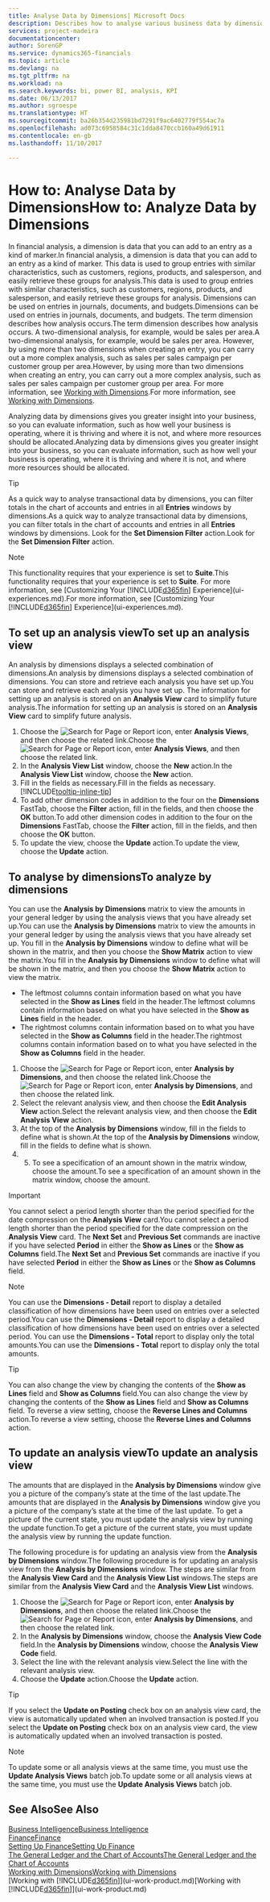 ```yaml
---
title: Analyse Data by Dimensions| Microsoft Docs
description: Describes how to analyse various business data by dimensions.
services: project-madeira
documentationcenter: 
author: SorenGP
ms.service: dynamics365-financials
ms.topic: article
ms.devlang: na
ms.tgt_pltfrm: na
ms.workload: na
ms.search.keywords: bi, power BI, analysis, KPI
ms.date: 06/13/2017
ms.author: sgroespe
ms.translationtype: HT
ms.sourcegitcommit: ba26b354d235981bd7291f9ac6402779f554ac7a
ms.openlocfilehash: ad073c6958584c31c1dda8470ccb160a49d61911
ms.contentlocale: en-gb
ms.lasthandoff: 11/10/2017

---
```

#  <a name="how-to-analyze-data-by-dimensions"></a><span data-ttu-id="ac727-103">How to: Analyse Data by Dimensions</span><span class="sxs-lookup"><span data-stu-id="ac727-103">How to: Analyze Data by Dimensions</span></span>
<span data-ttu-id="ac727-104">In financial analysis, a dimension is data that you can add to an entry as a kind of marker.</span><span class="sxs-lookup"><span data-stu-id="ac727-104">In financial analysis, a dimension is data that you can add to an entry as a kind of marker.</span></span> <span data-ttu-id="ac727-105">This data is used to group entries with similar characteristics, such as customers, regions, products, and salesperson, and easily retrieve these groups for analysis.</span><span class="sxs-lookup"><span data-stu-id="ac727-105">This data is used to group entries with similar characteristics, such as customers, regions, products, and salesperson, and easily retrieve these groups for analysis.</span></span> <span data-ttu-id="ac727-106">Dimensions can be used on entries in journals, documents, and budgets.</span><span class="sxs-lookup"><span data-stu-id="ac727-106">Dimensions can be used on entries in journals, documents, and budgets.</span></span> <span data-ttu-id="ac727-107">The term dimension describes how analysis occurs.</span><span class="sxs-lookup"><span data-stu-id="ac727-107">The term dimension describes how analysis occurs.</span></span> <span data-ttu-id="ac727-108">A two-dimensional analysis, for example, would be sales per area.</span><span class="sxs-lookup"><span data-stu-id="ac727-108">A two-dimensional analysis, for example, would be sales per area.</span></span> <span data-ttu-id="ac727-109">However, by using more than two dimensions when creating an entry, you can carry out a more complex analysis, such as sales per sales campaign per customer group per area.</span><span class="sxs-lookup"><span data-stu-id="ac727-109">However, by using more than two dimensions when creating an entry, you can carry out a more complex analysis, such as sales per sales campaign per customer group per area.</span></span> <span data-ttu-id="ac727-110">For more information, see [Working with Dimensions](finance-dimensions.md).</span><span class="sxs-lookup"><span data-stu-id="ac727-110">For more information, see [Working with Dimensions](finance-dimensions.md).</span></span>

<span data-ttu-id="ac727-111">Analyzing data by dimensions gives you greater insight into your business, so you can evaluate information, such as how well your business is operating, where it is thriving and where it is not, and where more resources should be allocated.</span><span class="sxs-lookup"><span data-stu-id="ac727-111">Analyzing data by dimensions gives you greater insight into your business, so you can evaluate information, such as how well your business is operating, where it is thriving and where it is not, and where more resources should be allocated.</span></span>

> [!TIP]
> <span data-ttu-id="ac727-112">As a quick way to analyse transactional data by dimensions, you can filter totals in the chart of accounts and entries in all **Entries** windows by dimensions.</span><span class="sxs-lookup"><span data-stu-id="ac727-112">As a quick way to analyze transactional data by dimensions, you can filter totals in the chart of accounts and entries in all **Entries** windows by dimensions.</span></span> <span data-ttu-id="ac727-113">Look for the **Set Dimension Filter** action.</span><span class="sxs-lookup"><span data-stu-id="ac727-113">Look for the **Set Dimension Filter** action.</span></span>

> [!NOTE]  
>   <span data-ttu-id="ac727-114">This functionality requires that your experience is set to **Suite**.</span><span class="sxs-lookup"><span data-stu-id="ac727-114">This functionality requires that your experience is set to **Suite**.</span></span> <span data-ttu-id="ac727-115">For more information, see [Customizing Your [!INCLUDE[d365fin](includes/d365fin_md.md)] Experience](ui-experiences.md).</span><span class="sxs-lookup"><span data-stu-id="ac727-115">For more information, see [Customizing Your [!INCLUDE[d365fin](includes/d365fin_md.md)] Experience](ui-experiences.md).</span></span>

## <a name="to-set-up-an-analysis-view"></a><span data-ttu-id="ac727-116">To set up an analysis view</span><span class="sxs-lookup"><span data-stu-id="ac727-116">To set up an analysis view</span></span>  
<span data-ttu-id="ac727-117">An analysis by dimensions displays a selected combination of dimensions.</span><span class="sxs-lookup"><span data-stu-id="ac727-117">An analysis by dimensions displays a selected combination of dimensions.</span></span> <span data-ttu-id="ac727-118">You can store and retrieve each analysis you have set up.</span><span class="sxs-lookup"><span data-stu-id="ac727-118">You can store and retrieve each analysis you have set up.</span></span> <span data-ttu-id="ac727-119">The information for setting up an analysis is stored on an **Analysis View** card to simplify future analysis.</span><span class="sxs-lookup"><span data-stu-id="ac727-119">The information for setting up an analysis is stored on an **Analysis View** card to simplify future analysis.</span></span>  

1. <span data-ttu-id="ac727-120">Choose the ![Search for Page or Report](media/ui-search/search_small.png "Search for Page or Report icon") icon, enter **Analysis Views**, and then choose the related link.</span><span class="sxs-lookup"><span data-stu-id="ac727-120">Choose the ![Search for Page or Report](media/ui-search/search_small.png "Search for Page or Report icon") icon, enter **Analysis Views**, and then choose the related link.</span></span>  
2. <span data-ttu-id="ac727-121">In the **Analysis View List** window, choose the **New** action.</span><span class="sxs-lookup"><span data-stu-id="ac727-121">In the **Analysis View List** window, choose the **New** action.</span></span>
3. <span data-ttu-id="ac727-122">Fill in the fields as necessary.</span><span class="sxs-lookup"><span data-stu-id="ac727-122">Fill in the fields as necessary.</span></span> [!INCLUDE[tooltip-inline-tip](includes/tooltip-inline-tip_md.md)]
4. <span data-ttu-id="ac727-123">To add other dimension codes in addition to the four on the **Dimensions** FastTab, choose the **Filter** action, fill in the fields, and then choose the **OK** button.</span><span class="sxs-lookup"><span data-stu-id="ac727-123">To add other dimension codes in addition to the four on the **Dimensions** FastTab, choose the **Filter** action, fill in the fields, and then choose the **OK** button.</span></span>  
5. <span data-ttu-id="ac727-124">To update the view, choose the **Update** action.</span><span class="sxs-lookup"><span data-stu-id="ac727-124">To update the view, choose the **Update** action.</span></span>

## <a name="to-analyze-by-dimensions"></a><span data-ttu-id="ac727-125">To analyse by dimensions</span><span class="sxs-lookup"><span data-stu-id="ac727-125">To analyze by dimensions</span></span>
<span data-ttu-id="ac727-126">You can use the **Analysis by Dimensions** matrix to view the amounts in your general ledger by using the analysis views that you have already set up.</span><span class="sxs-lookup"><span data-stu-id="ac727-126">You can use the **Analysis by Dimensions** matrix to view the amounts in your general ledger by using the analysis views that you have already set up.</span></span> <span data-ttu-id="ac727-127">You fill in the **Analysis by Dimensions** window to define what will be shown in the matrix, and then you choose the **Show Matrix** action to view the matrix.</span><span class="sxs-lookup"><span data-stu-id="ac727-127">You fill in the **Analysis by Dimensions** window to define what will be shown in the matrix, and then you choose the **Show Matrix** action to view the matrix.</span></span>  

- <span data-ttu-id="ac727-128">The leftmost columns contain information based on what you have selected in the **Show as Lines** field in the header.</span><span class="sxs-lookup"><span data-stu-id="ac727-128">The leftmost columns contain information based on what you have selected in the **Show as Lines** field in the header.</span></span>  
- <span data-ttu-id="ac727-129">The rightmost columns contain information based on to what you have selected in the **Show as Columns** field in the header.</span><span class="sxs-lookup"><span data-stu-id="ac727-129">The rightmost columns contain information based on to what you have selected in the **Show as Columns** field in the header.</span></span>  

1. <span data-ttu-id="ac727-130">Choose the ![Search for Page or Report](media/ui-search/search_small.png "Search for Page or Report icon") icon, enter **Analysis by Dimensions**, and then choose the related link.</span><span class="sxs-lookup"><span data-stu-id="ac727-130">Choose the ![Search for Page or Report](media/ui-search/search_small.png "Search for Page or Report icon") icon, enter **Analysis by Dimensions**, and then choose the related link.</span></span>  
2. <span data-ttu-id="ac727-131">Select the relevant analysis view, and then choose the **Edit Analysis View** action.</span><span class="sxs-lookup"><span data-stu-id="ac727-131">Select the relevant analysis view,  and then choose the **Edit Analysis View** action.</span></span>
3. <span data-ttu-id="ac727-132">At the top of the **Analysis by Dimensions** window, fill in the fields to define what is shown.</span><span class="sxs-lookup"><span data-stu-id="ac727-132">At the top of the **Analysis by Dimensions** window, fill in the fields to define what is shown.</span></span>
4. 5. <span data-ttu-id="ac727-133">To see a specification of an amount shown in the matrix window, choose the amount.</span><span class="sxs-lookup"><span data-stu-id="ac727-133">To see a specification of an amount shown in the matrix window, choose the amount.</span></span>  

> [!IMPORTANT]  
>   <span data-ttu-id="ac727-134">You cannot select a period length shorter than the period specified for the date compression on the **Analysis View** card.</span><span class="sxs-lookup"><span data-stu-id="ac727-134">You cannot select a period length shorter than the period specified for the date compression on the **Analysis View** card.</span></span> <span data-ttu-id="ac727-135">The **Next Set** and **Previous Set** commands are inactive if you have selected **Period** in either the **Show as Lines** or the **Show as Columns** field.</span><span class="sxs-lookup"><span data-stu-id="ac727-135">The **Next Set** and **Previous Set** commands are inactive if you have selected **Period** in either the **Show as Lines** or the **Show as Columns** field.</span></span>  

> [!NOTE]  
>   <span data-ttu-id="ac727-136">You can use the **Dimensions - Detail** report to display a detailed classification of how dimensions have been used on entries over a selected period.</span><span class="sxs-lookup"><span data-stu-id="ac727-136">You can use the **Dimensions - Detail** report to display a detailed classification of how dimensions have been used on entries over a selected period.</span></span> <span data-ttu-id="ac727-137">You can use the **Dimensions - Total** report to display only the total amounts.</span><span class="sxs-lookup"><span data-stu-id="ac727-137">You can use the **Dimensions - Total** report to display only the total amounts.</span></span>  

> [!TIP]  
>   <span data-ttu-id="ac727-138">You can also change the view by changing the contents of the **Show as Lines** field and **Show as Columns** field.</span><span class="sxs-lookup"><span data-stu-id="ac727-138">You can also change the view by changing the contents of the **Show as Lines** field and **Show as Columns** field.</span></span> <span data-ttu-id="ac727-139">To reverse a view setting, choose the **Reverse Lines and Columns** action.</span><span class="sxs-lookup"><span data-stu-id="ac727-139">To reverse a view setting, choose the **Reverse Lines and Columns** action.</span></span>

## <a name="to-update-an-analysis-view"></a><span data-ttu-id="ac727-140">To update an analysis view</span><span class="sxs-lookup"><span data-stu-id="ac727-140">To update an analysis view</span></span>  
<span data-ttu-id="ac727-141">The amounts that are displayed in the **Analysis by Dimensions** window give you a picture of the company’s state at the time of the last update.</span><span class="sxs-lookup"><span data-stu-id="ac727-141">The amounts that are displayed in the **Analysis by Dimensions** window give you a picture of the company’s state at the time of the last update.</span></span> <span data-ttu-id="ac727-142">To get a picture of the current state, you must update the analysis view by running the update function.</span><span class="sxs-lookup"><span data-stu-id="ac727-142">To get a picture of the current state, you must update the analysis view by running the update function.</span></span>

<span data-ttu-id="ac727-143">The following procedure is for updating an analysis view from the **Analysis by Dimensions** window.</span><span class="sxs-lookup"><span data-stu-id="ac727-143">The following procedure is for updating an analysis view from the **Analysis by Dimensions** window.</span></span> <span data-ttu-id="ac727-144">The steps are similar from the **Analysis View Card** and the **Analysis View List** windows.</span><span class="sxs-lookup"><span data-stu-id="ac727-144">The steps are similar from the **Analysis View Card** and the **Analysis View List** windows.</span></span>  

1. <span data-ttu-id="ac727-145">Choose the ![Search for Page or Report](media/ui-search/search_small.png "Search for Page or Report icon") icon, enter **Analysis by Dimensions**, and then choose the related link.</span><span class="sxs-lookup"><span data-stu-id="ac727-145">Choose the ![Search for Page or Report](media/ui-search/search_small.png "Search for Page or Report icon") icon, enter **Analysis by Dimensions**, and then choose the related link.</span></span>  
2. <span data-ttu-id="ac727-146">In the **Analysis by Dimensions** window, choose the **Analysis View Code** field.</span><span class="sxs-lookup"><span data-stu-id="ac727-146">In the **Analysis by Dimensions** window, choose the **Analysis View Code** field.</span></span>  
3. <span data-ttu-id="ac727-147">Select the line with the relevant analysis view.</span><span class="sxs-lookup"><span data-stu-id="ac727-147">Select the line with the relevant analysis view.</span></span>  
4. <span data-ttu-id="ac727-148">Choose the **Update** action.</span><span class="sxs-lookup"><span data-stu-id="ac727-148">Choose the **Update** action.</span></span>  

> [!TIP]  
>   <span data-ttu-id="ac727-149">If you select the **Update on Posting** check box on an analysis view card, the view is automatically updated when an involved transaction is posted.</span><span class="sxs-lookup"><span data-stu-id="ac727-149">If you select the **Update on Posting** check box on an analysis view card, the view is automatically updated when an involved transaction is posted.</span></span>

> [!NOTE]  
>   <span data-ttu-id="ac727-150">To update some or all analysis views at the same time, you must use the **Update Analysis Views** batch job.</span><span class="sxs-lookup"><span data-stu-id="ac727-150">To update some or all analysis views at the same time, you must use the **Update Analysis Views** batch job.</span></span>  

## <a name="see-also"></a><span data-ttu-id="ac727-151">See Also</span><span class="sxs-lookup"><span data-stu-id="ac727-151">See Also</span></span>
[<span data-ttu-id="ac727-152">Business Intelligence</span><span class="sxs-lookup"><span data-stu-id="ac727-152">Business Intelligence</span></span>](bi.md)  
[<span data-ttu-id="ac727-153">Finance</span><span class="sxs-lookup"><span data-stu-id="ac727-153">Finance</span></span>](finance.md)  
[<span data-ttu-id="ac727-154">Setting Up Finance</span><span class="sxs-lookup"><span data-stu-id="ac727-154">Setting Up Finance</span></span>](finance-setup-finance.md)  
[<span data-ttu-id="ac727-155">The General Ledger and the Chart of Accounts</span><span class="sxs-lookup"><span data-stu-id="ac727-155">The General Ledger and the Chart of Accounts</span></span>](finance-general-ledger.md)  
[<span data-ttu-id="ac727-156">Working with Dimensions</span><span class="sxs-lookup"><span data-stu-id="ac727-156">Working with Dimensions</span></span>](finance-dimensions.md)  
<span data-ttu-id="ac727-157">[Working with [!INCLUDE[d365fin](includes/d365fin_md.md)]](ui-work-product.md)</span><span class="sxs-lookup"><span data-stu-id="ac727-157">[Working with [!INCLUDE[d365fin](includes/d365fin_md.md)]](ui-work-product.md)</span></span>  

